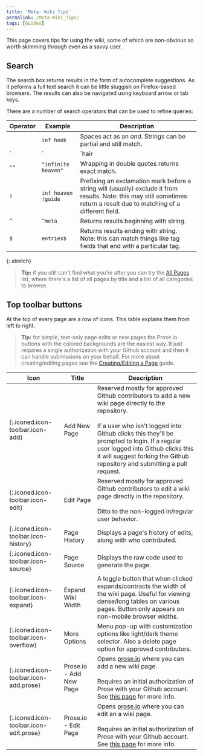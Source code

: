 ```yaml
---
title: 'Meta: Wiki Tips'
permalink: /Meta-Wiki_Tips/
tags: [Guides]
---
```


This page covers tips for using the wiki, some of which are non-obvious so worth skimming through even as a savvy user.

## Search

The search box returns results in the form of autocomplete suggestions. As it peforms a full text search it can be little sluggish on Firefox-based browsers. The results can also be navigated using keyboard arrow or tab keys.

There are a number of search operators that can be used to refine queries:

| Operator | Example | Description |
|-|-|-|
| ` ` | `inf hook` | Spaces act as an *and*. Strings can be partial and still match. |
| `|` | `hair | sound` | Pipes act as an *or*, returning results of either string. |
| `""` | `"infinite heaven"` | Wrapping in double quotes returns exact match. |
| `!` | `inf heaven !guide` | Prefixing an exclamation mark before a string will (usually) exclude it from results. Note: this may still sometimes return a result due to matching of a different field. |
| `^` | `^meta` | Returns results beginning with string. |
| `$` | `entries$` | Returns results ending with string. Note: this can match things like tag fields that end with a particular tag. |
{:.stretch}

> **Tip:** if you still can't find what you're after you can try the [All Pages](/Meta-All_Pages) list, where there's a list of all pages by title and a list of all categories to browse.


## Top toolbar buttons

At the top of every page are a row of icons. This table explains them from left to right.

> **Tip:** for simple, text-only page edits or new pages the Prose.io buttons with the colored backgrounds are the easiest way. It just requires a single authorization with your Github account and then it can handle submissions on your behalf. For more about creating/editing pages see the [Creating/Editing a Page](/Meta-Creating_Editing_a_Page) guide.

| Icon | Title | Description |
|-|-|-|
| [](/){:.iconed.icon-toolbar.icon-add} | Add New Page | Reserved mostly for approved Github contributors to add a new wiki page directly to the repository.<br/><br/>If a user who isn't logged into Github clicks this they'll be prompted to login. If a regular user logged into Github clicks this it will suggest forking the Github repository and submitting a pull request. |
| [](/){:.iconed.icon-toolbar.icon-edit} | Edit Page | Reserved mostly for approved Github contributors to edit a wiki page directly in the repository.<br/><br/>Ditto to the non-logged in/regular user behavior. |
| [](/){:.iconed.icon-toolbar.icon-history} | Page History | Displays a page's history of edits, along with who contributed. |
| [](/){:.iconed.icon-toolbar.icon-source} | Page Source | Displays the raw code used to generate the page. |
| [](/){:.iconed.icon-toolbar.icon-expand} | Expand Wiki Width | A toggle button that when clicked expands/contracts the width of the wiki page. Useful for viewing dense/long tables on various pages. Button only appears on non-mobile browser widths. |
| [](/){:.iconed.icon-toolbar.icon-overflow} | More Options | Menu pop-up with customization options like light/dark theme selector. Also a delete page option for approved contributors. |
| [](/){:.iconed.icon-toolbar.icon-add.prose} | Prose.io - Add New Page | Opens [prose.io](https://prose.io) where you can add a new wiki page.<br/><br/>Requires an initial authorization of Prose with your Github account. See [this page](/Meta-Creating_Editing_a_Page) for more info. |
| [](/){:.iconed.icon-toolbar.icon-edit.prose} | Prose.io - Edit Page | Opens [prose.io](https://prose.io) where you can edit an a wiki page.<br/><br/>Requires an initial authorization of Prose with your Github account. See [this page](/Meta-Creating_Editing_a_Page) for more info. |